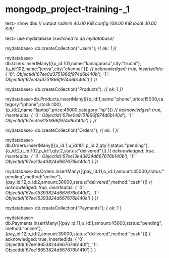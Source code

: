# mongodp_project-training-_1
test> show dbs
// output
/*admin    40.00 KiB
config  108.00 KiB
local    40.00 KiB*/

test> use mydatabase
/*switched to db mydatabase*/

mydatabase> db.createCollection("Users");
/*{ ok: 1 }*/

mydatabase> db.Users.insertMany([{u_id:101,name:"kanagarasu",city:"truchi"},{u_id:102,name:"jeeva",city:"chennai"}])
/*{
  acknowledged: true,
  insertedIds: {
    '0': ObjectId('67ee0d3751866f974d6b140b'),
    '1': ObjectId('67ee0d3751866f974d6b140c')
  }
}*/

mydatabase> db.createCollection("Products");
/*{ ok: 1 }*/

mydatabase>db.Products.insertMany([{p_id:1,name:"phone",price:15000,category:"iphone",stock:100},{p_id:2,name:"laptop",price:45000,category:"hp"}])
/*{
  acknowledged: true,
  insertedIds: {
    '0': ObjectId('67ee0e8151866f974d6b140d'),
    '1': ObjectId('67ee0e8151866f974d6b140e')
  }
}*/

mydatabase> db.createCollection("Orders");
/*{ ok: 1 }*/

mydatabase> db.Orders.insertMany([{o_id:1,u_id:101,p_id:2,qty:1,status:"pending"},{o_id:2,u_id:102,p_id:1,qty:2,status:"delivered"}])
/*{
  acknowledged: true,
  insertedIds: {
    '0': ObjectId('67ee13e43824d667676b140b'),
    '1': ObjectId('67ee13e43824d667676b140c')
  }
}*/


mydatabase>db.Orders.insertMany([{pay_id:11,o_id:1,amount:45000,status:"pending",method:"online"},{pay_id:12,o_id:2,amount:30000,status:"delivered",method:"cash"}])
/*{
  acknowledged: true,
  insertedIds: {
    '0': ObjectId('67ee15393824d667676b140d'),
    '1': ObjectId('67ee15393824d667676b140e')
  }
}*/


mydatabase> db.createCollection("Payments");
{ ok: 1 }

mydatabase> db.Payments.insertMany([{pay_id:11,o_id:1,amount:45000,status:"pending",method:"online"},{pay_id:12,o_id:2,amount:30000,status:"delivered",method:"cash"}])
{
  acknowledged: true,
  insertedIds: {
    '0': ObjectId('67ee18653824d667676b140f'),
    '1': ObjectId('67ee18653824d667676b1410')
  }
}




